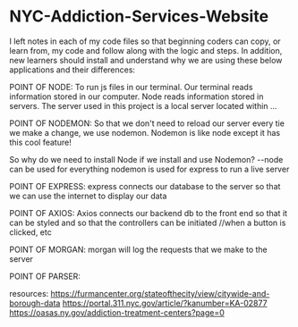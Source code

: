 # NYC-Addiction-Services-Website

I left notes in each of my code files so that beginning coders can copy, or learn from, my code and follow along with the logic and steps. In addition, new learners should install and understand why we are using these below applications and their differences:

POINT OF NODE:
To run js files in our terminal.
Our terminal reads information stored in our computer.
Node reads information stored in servers.
The server used in this project is a local server located within ...

POINT OF NODEMON:
So that we don't need to reload our server every tie we make a change, we use nodemon. Nodemon is
like node except it has this cool feature!

So why do we need to install Node if we install and use Nodemon?
--node can be used for everything nodemon is used for express to run a live server

POINT OF EXPRESS:
express connects our database to the server so that we can use the internet to display our data

POINT OF AXIOS:
Axios connects our backend db to the front end so that it can be styled and so that the controllers can be initiated
//when a button is clicked, etc

POINT OF MORGAN:
morgan will log the requests that we make to the server

POINT OF PARSER:

resources:
https://furmancenter.org/stateofthecity/view/citywide-and-borough-data
https://portal.311.nyc.gov/article/?kanumber=KA-02877
https://oasas.ny.gov/addiction-treatment-centers?page=0
